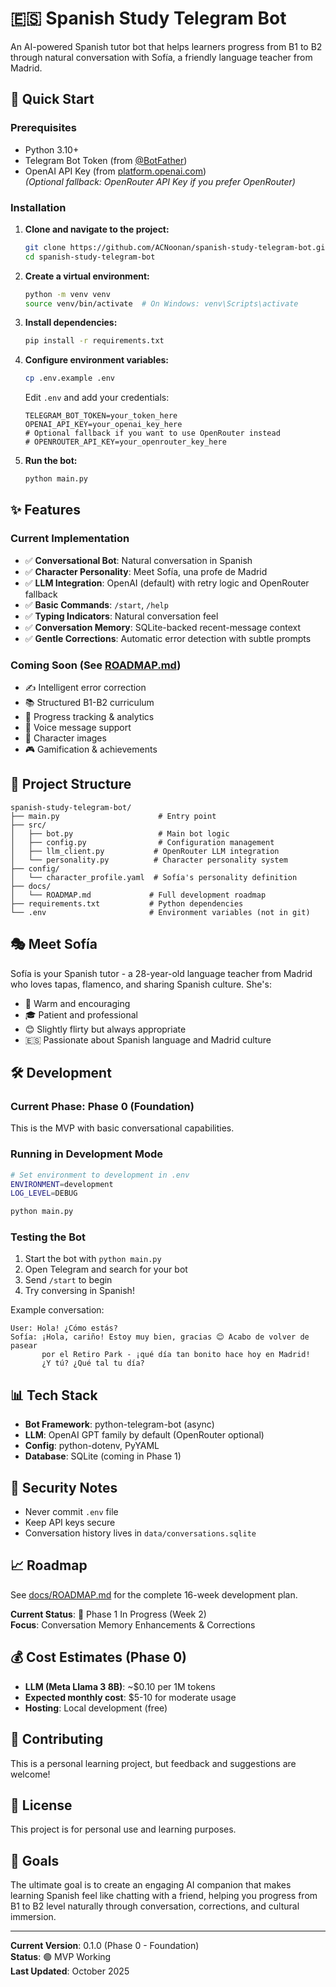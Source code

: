 # 🇪🇸 Spanish Study Telegram Bot

An AI-powered Spanish tutor bot that helps learners progress from B1 to B2 through natural conversation with Sofía, a friendly language teacher from Madrid.

## 🚀 Quick Start

### Prerequisites
- Python 3.10+
- Telegram Bot Token (from [@BotFather](https://t.me/botfather))
- OpenAI API Key (from [platform.openai.com](https://platform.openai.com))  
  _(Optional fallback: OpenRouter API Key if you prefer OpenRouter)_

### Installation

1. **Clone and navigate to the project:**
   ```bash
   git clone https://github.com/ACNoonan/spanish-study-telegram-bot.git
   cd spanish-study-telegram-bot
   ```

2. **Create a virtual environment:**
   ```bash
   python -m venv venv
   source venv/bin/activate  # On Windows: venv\Scripts\activate
   ```

3. **Install dependencies:**
   ```bash
   pip install -r requirements.txt
   ```

4. **Configure environment variables:**
   ```bash
   cp .env.example .env
   ```
   
   Edit `.env` and add your credentials:
   ```
   TELEGRAM_BOT_TOKEN=your_token_here
   OPENAI_API_KEY=your_openai_key_here
   # Optional fallback if you want to use OpenRouter instead
   # OPENROUTER_API_KEY=your_openrouter_key_here
   ```

5. **Run the bot:**
   ```bash
   python main.py
   ```

## ✨ Features

### Current Implementation
- ✅ **Conversational Bot**: Natural conversation in Spanish
- ✅ **Character Personality**: Meet Sofía, una profe de Madrid
- ✅ **LLM Integration**: OpenAI (default) with retry logic and OpenRouter fallback
- ✅ **Basic Commands**: `/start`, `/help`
- ✅ **Typing Indicators**: Natural conversation feel
- ✅ **Conversation Memory**: SQLite-backed recent-message context
- ✅ **Gentle Corrections**: Automatic error detection with subtle prompts

### Coming Soon (See [ROADMAP.md](docs/ROADMAP.md))
- ✍️ Intelligent error correction
- 📚 Structured B1-B2 curriculum
- 🎯 Progress tracking & analytics
- 🎤 Voice message support
- 🎨 Character images
- 🎮 Gamification & achievements

## 📁 Project Structure

```
spanish-study-telegram-bot/
├── main.py                      # Entry point
├── src/
│   ├── bot.py                   # Main bot logic
│   ├── config.py                # Configuration management
│   ├── llm_client.py           # OpenRouter LLM integration
│   └── personality.py          # Character personality system
├── config/
│   └── character_profile.yaml  # Sofía's personality definition
├── docs/
│   └── ROADMAP.md             # Full development roadmap
├── requirements.txt           # Python dependencies
└── .env                       # Environment variables (not in git)
```

## 🎭 Meet Sofía

Sofía is your Spanish tutor - a 28-year-old language teacher from Madrid who loves tapas, flamenco, and sharing Spanish culture. She's:
- 💛 Warm and encouraging
- 🎓 Patient and professional
- 😊 Slightly flirty but always appropriate
- 🇪🇸 Passionate about Spanish language and Madrid culture

## 🛠️ Development

### Current Phase: Phase 0 (Foundation)
This is the MVP with basic conversational capabilities.

### Running in Development Mode
```bash
# Set environment to development in .env
ENVIRONMENT=development
LOG_LEVEL=DEBUG

python main.py
```

### Testing the Bot
1. Start the bot with `python main.py`
2. Open Telegram and search for your bot
3. Send `/start` to begin
4. Try conversing in Spanish!

Example conversation:
```
User: Hola! ¿Cómo estás?
Sofía: ¡Hola, cariño! Estoy muy bien, gracias 😊 Acabo de volver de pasear 
       por el Retiro Park - ¡qué día tan bonito hace hoy en Madrid! 
       ¿Y tú? ¿Qué tal tu día?
```

## 📊 Tech Stack

- **Bot Framework**: python-telegram-bot (async)
- **LLM**: OpenAI GPT family by default (OpenRouter optional)
- **Config**: python-dotenv, PyYAML
- **Database**: SQLite (coming in Phase 1)

## 🔐 Security Notes

- Never commit `.env` file
- Keep API keys secure
- Conversation history lives in `data/conversations.sqlite`

## 📈 Roadmap

See [docs/ROADMAP.md](docs/ROADMAP.md) for the complete 16-week development plan.

**Current Status**: 🔄 Phase 1 In Progress (Week 2)  
**Focus**: Conversation Memory Enhancements & Corrections

## 💰 Cost Estimates (Phase 0)

- **LLM (Meta Llama 3 8B)**: ~$0.10 per 1M tokens
- **Expected monthly cost**: $5-10 for moderate usage
- **Hosting**: Local development (free)

## 🤝 Contributing

This is a personal learning project, but feedback and suggestions are welcome!

## 📝 License

This project is for personal use and learning purposes.

## 🎯 Goals

The ultimate goal is to create an engaging AI companion that makes learning Spanish feel like chatting with a friend, helping you progress from B1 to B2 level naturally through conversation, corrections, and cultural immersion.

---

**Current Version**: 0.1.0 (Phase 0 - Foundation)  
**Status**: 🟢 MVP Working  
**Last Updated**: October 2025
